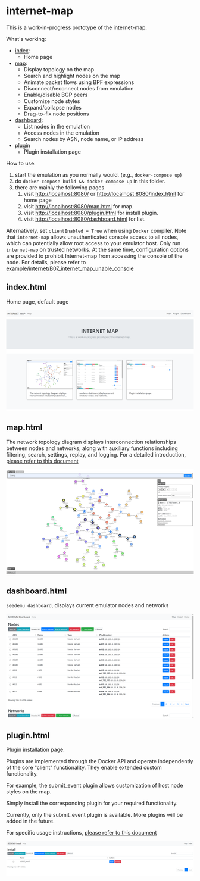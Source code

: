 # internet-map

This is a work-in-progress prototype of the internet-map. 

What's working:

- [index](#indexhtml):
  - Home page
- [map](#maphtml):
  - Display topology on the map 
  - Search and highlight nodes on the map 
  - Animate packet flows using BPF expressions 
  - Disconnect/reconnect nodes from emulation 
  - Enable/disable BGP peers 
  - Customize node styles 
  - Expand/collapse nodes 
  - Drag-to-fix node positions
- [dashboard](#dashboardhtml):
  - List nodes in the emulation 
  - Access nodes in the emulation 
  - Search nodes by ASN, node name, or IP address
- [plugin](#pluginhtml)
  - Plugin installation page

How to use:
1. start the emulation as you normally would. (e.g., `docker-compose up`)
2. do `docker-compose build && docker-compose up` in this folder.
3. there are mainly the following pages
   1. visit [http://localhost:8080/](http://localhost:8080/) or [http://localhost:8080/index.html](http://localhost:8080/index.html) for home page
   2. visit [http://localhost:8080/map.html](http://localhost:8080/map.html) for map.
   3. visit [http://localhost:8080/plugin.html](http://localhost:8080/plugin.html) for install plugin.
   4. visit [http://localhost:8080/dashboard.html](http://localhost:8080/dashboard.html) for list.

Alternatively, set `clientEnabled = True` when using `Docker` compiler. Note that `internet-map` allows unauthenticated console access to all nodes, which can potentially allow root access to your emulator host. Only run `internet-map` on trusted networks.
At the same time, configuration options are provided to prohibit Internet-map from accessing the console of the node. For details, please refer to [example/internet/B07_internet_map_unable_console](../../examples/internet/B07_internet_map_unable_console/README.md)

## index.html
Home page, default page

![index.png](docs/assets/index.png)

## map.html

The network topology diagram displays interconnection relationships between nodes and networks, along with auxiliary functions including filtering, search, settings, replay, and logging. For a detailed introduction, [please refer to this document](./docs/map.md)

![map.png](docs/assets/map.png)

## dashboard.html

`seedemu dashboard`, displays current emulator nodes and networks

![dashboard.png](docs/assets/dashboard.png)

## plugin.html

Plugin installation page.

Plugins are implemented through the Docker API and operate independently of the core "client" functionality. They enable extended custom functionality.

For example, the submit_event plugin allows customization of host node styles on the map.

Simply install the corresponding plugin for your required functionality.

Currently, only the submit_event plugin is available. More plugins will be added in the future.

For specific usage instructions, [please refer to this document](docs/plugin.md)

![plugin.png](docs/assets/plugin.png)
